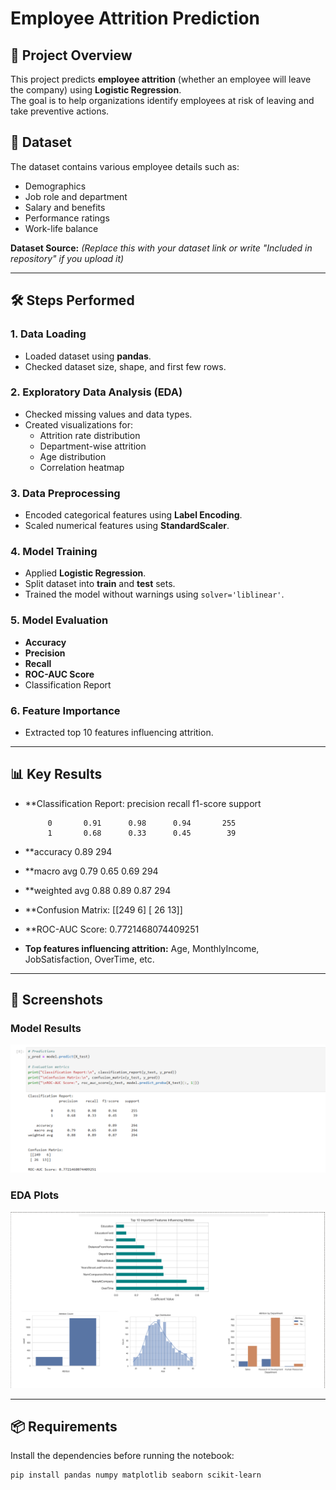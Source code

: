 # Employee Attrition Prediction

## 📌 Project Overview
This project predicts **employee attrition** (whether an employee will leave the company) using **Logistic Regression**.  
The goal is to help organizations identify employees at risk of leaving and take preventive actions.

## 📂 Dataset
The dataset contains various employee details such as:
- Demographics
- Job role and department
- Salary and benefits
- Performance ratings
- Work-life balance

**Dataset Source:** *(Replace this with your dataset link or write "Included in repository" if you upload it)*

---

## 🛠 Steps Performed

### 1. Data Loading
- Loaded dataset using **pandas**.
- Checked dataset size, shape, and first few rows.

### 2. Exploratory Data Analysis (EDA)
- Checked missing values and data types.
- Created visualizations for:
  - Attrition rate distribution
  - Department-wise attrition
  - Age distribution
  - Correlation heatmap

### 3. Data Preprocessing
- Encoded categorical features using **Label Encoding**.
- Scaled numerical features using **StandardScaler**.

### 4. Model Training
- Applied **Logistic Regression**.
- Split dataset into **train** and **test** sets.
- Trained the model without warnings using `solver='liblinear'`.

### 5. Model Evaluation
- **Accuracy**
- **Precision**
- **Recall**
- **ROC-AUC Score**
- Classification Report

### 6. Feature Importance
- Extracted top 10 features influencing attrition.

---

## 📊 Key Results

- **Classification Report:
               precision    recall  f1-score   support

           0       0.91      0.98      0.94       255
           1       0.68      0.33      0.45        39

- **accuracy                           0.89       294
- **macro avg      0.79      0.65      0.69       294
- **weighted avg   0.88      0.89      0.87       294


- **Confusion Matrix:
 [[249   6]
 [ 26  13]]

- **ROC-AUC Score: 0.7721468074409251

- **Top features influencing attrition:** Age, MonthlyIncome, JobSatisfaction, OverTime, etc.

---

## 📸 Screenshots

### Model Results
![Model Results](Result.png)

### EDA Plots
![EDA Plots](eda_plot.png)

---

## 📦 Requirements
Install the dependencies before running the notebook:
```bash
pip install pandas numpy matplotlib seaborn scikit-learn






